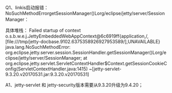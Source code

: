 Q1、linkis启动报错：NoSuchMethodErrorgetSessionManager()Lorg/eclipse/jetty/server/SessionManager：

具体堆栈：
Failed startup of context o.s.b.w.e.j.JettyEmbeddedWebAppContext@6c6919ff{application,/,[file:///tmp/jetty-docbase.9102.6375358926927953589/],UNAVAILABLE} java.lang.NoSuchMethodError: org.eclipse.jetty.server.session.SessionHandler.getSessionManager()Lorg/eclipse/jetty/server/SessionManager;
 at org.eclipse.jetty.servlet.ServletContextHandler$Context.getSessionCookieConfig(ServletContextHandler.java:1415) ~[jetty-servlet-9.3.20.v20170531.jar:9.3.20.v20170531]
 
 A1、jetty-servlet 和 jetty-security版本需要从9.3.20升级为9.4.20；
